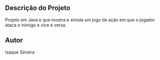 ## Descrição do Projeto
Projeto em Java e que mostra e simula um jogo de ação em que o jogador ataca o inimigo e vice e versa.

## Autor
Isaque Silveira
